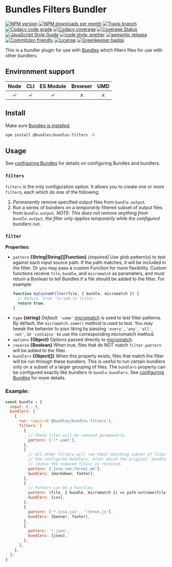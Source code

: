 # Bundles Filters Bundler

<!-- Shields. -->
<p>
    <!-- NPM version. -->
    <a href="https://www.npmjs.com/package/@bundles/bundles-filters"><img alt="NPM version" src="https://img.shields.io/npm/v/@bundles/bundles-filters.svg?style=flat-square"></a>
    <!-- NPM downloads/month. -->
    <a href="https://www.npmjs.com/package/@bundles/bundles-filters"><img alt="NPM downloads per month" src="https://img.shields.io/npm/dm/@bundles/bundles-filters.svg?style=flat-square"></a>
    <!-- Travis branch. -->
    <a href="https://github.com/brikcss/bundles-filters/tree/master"><img alt="Travis branch" src="https://img.shields.io/travis/rust-lang/rust/master.svg?style=flat-square&label=master"></a>
    <!-- Codacy. -->
    <a href="https://www.codacy.com/app/thezimmee/bundles-filters"><img alt="Codacy code grade" src="https://img.shields.io/codacy/grade/894fa451daf842ea98aac96393484360/master.svg?style=flat-square"></a>
    <a href="https://www.codacy.com/app/thezimmee/bundles-filters"><img alt="Codacy coverage" src="https://img.shields.io/codacy/coverage/894fa451daf842ea98aac96393484360/master.svg?style=flat-square"></a>
    <!-- Coveralls -->
    <a href='https://coveralls.io/github/brikcss/bundles-filters?branch=master'><img src='https://img.shields.io/coveralls/github/brikcss/bundles-filters/master.svg?style=flat-square' alt='Coverage Status' /></a>
    <!-- JS Standard style. -->
    <a href="https://standardjs.com"><img alt="JavaScript Style Guide" src="https://img.shields.io/badge/code_style-standard-brightgreen.svg?style=flat-square"></a>
    <!-- Prettier code style. -->
    <a href="https://prettier.io/"><img alt="code style: prettier" src="https://img.shields.io/badge/code_style-prettier-ff69b4.svg?style=flat-square"></a>
    <!-- Semantic release. -->
    <a href="https://github.com/semantic-release/semantic-release"><img alt="semantic release" src="https://img.shields.io/badge/%20%20%F0%9F%93%A6%F0%9F%9A%80-semantic--release-e10079.svg?style=flat-square"></a>
    <!-- Commitizen friendly. -->
    <a href="http://commitizen.github.io/cz-cli/"><img alt="Commitizen friendly" src="https://img.shields.io/badge/commitizen-friendly-brightgreen.svg?style=flat-square"></a>
    <!-- MIT License. -->
    <a href="https://choosealicense.com/licenses/mit/"><img alt="License" src="https://img.shields.io/npm/l/express.svg?style=flat-square"></a>
    <!-- Greenkeeper. -->
    <a href="https://greenkeeper.io/"><img src="https://badges.greenkeeper.io/brikcss/bundles-filters.svg?style=flat-square" alt="Greenkeeper badge"></a>
</p>

This is a bundler plugin for use with [Bundles](https://github.com/brikcss/bundles-core) which filters files for use with other bundlers.

## Environment support

| Node | CLI | ES Module | Browser | UMD |
| :--: | :-: | :-------: | :-----: | :-: |
|  ✓   |  ✓  |     ✓     |    x    |  x  |

## Install

Make sure [Bundles is installed](https://github.com/brikcss/bundles-core#install).

```sh
npm install @bundles/bundles-filters -D
```

## Usage

See [configuring Bundles](https://github.com/brikcss/bundles-core#configuration) for details on configuring Bundles and bundlers.

### `filters`

`filters` is the only configuration option. It allows you to create one or more `filter`s, each which do one of the following:

1. _Permanently_ remove specified output files from `bundle.output`.
2. Run a series of bundlers on a _temporarily_ filtered subset of output files from `bundle.output`. _NOTE: This does not remove anything from `bundle.output`, the filter only applies temporarily while the configured bundlers run._

### `filter`

**Properties:**

- `pattern` **{String|String[]|Function}** _(required)_ Use glob pattern(s) to test against each input source path. If the path matches, it will be included in the filter. Or you may pass a custom Function for more flexibility. Custom functions receive `file`, `bundle`, and `micromatch` as parameters, and must return a Boolean to tell Bundles if a file should be added to the filter. For example:
  ```js
  function myCustomFilter(file, { bundle, micromatch }) {
    // Return `true` to add to filter.
    return true;
  }
  ```
- `type` **{string}** _Default: `'some'`_ [micromatch](https://github.com/micromatch/micromatch) is used to test filter patterns. By default, the `micromatch.some()` method is used to test. You may tweak the behavior to your liking by passing `'every'`, `'any'`, `'all'`, `'not'`, or `'contains'` to use the corresponding micromatch method.
- `options` **{Object}** Options passed directly to [micromatch](https://github.com/micromatch/micromatch).
- `reverse` **{Boolean}** When true, files that do NOT match `filter.pattern` will be added to the filter.
- `bundlers` **{Object[]}** When this property exists, files that match the filter will be run through these bundlers. This is useful to run certain bundlers only on a subset of a larger grouping of files. The `bundlers` property can be configured exactly like bundlers in `bundle.bundlers`. See [configuring Bundles](https://github.com/brikcss/bundles-core#configuration) for more details.

### Example:

```js
const bundle = {
  input: [...],
  bundlers: [
    {
      run: require('@bundles/bundles-filters'),
      filters: [
        {
          // These files will be removed permanently.
          pattern: ['!*.yaml'],
        },
        {
          // All other filters will run their matching subset of files through
          // the configured bundlers, after which the original `bundle.output`
          // (minus the removed files) is restored.
          pattern: ['{one,two,three}.md'],
          bundlers: [markdown, footer],
        },
        {
          // Pattern can be a Function.
          pattern: (file, { bundle, micromatch }) => path.extname(file.source.path) === '.css',
          bundlers: [css],
        },
        {
          pattern: ['*.{css,js}', '!three.js'],
          bundlers: [banner, footer],
        },
        {
          pattern: '*.json',
          bundlers: [json],
        },
      ],
    },
  ];
}
```
